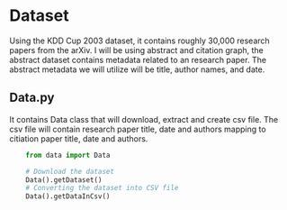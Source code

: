 # Dataset
Using the KDD Cup 2003 dataset, it contains roughly 30,000 research papers from the arXiv. I will be using abstract and citation graph, the abstract dataset contains metadata related to an research paper. The abstract metadata we will utilize will be title, author names, and date.
## Data.py
It contains Data class that will download, extract and create csv file. The csv file will contain research paper title, date and authors mapping to citiation paper title, date and authors.
```python
    from data import Data

    # Download the dataset
    Data().getDataset()
    # Converting the dataset into CSV file
    Data().getDataInCsv()
```
